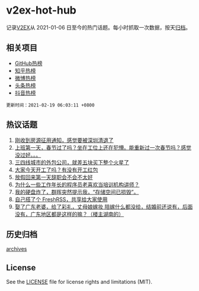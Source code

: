 # v2ex-hot-hub

 记录[V2EX](https://www.v2ex.com/)从 2021-01-06 日至今的热门话题。每小时抓取一次数据，按天[归档](archives)。
 
 ## 相关项目

- [GitHub热榜](https://github.com/snaildev/github-hot-hub)
- [知乎热榜](https://github.com/snaildev/zhihu-hot-hub)
- [微博热榜](https://github.com/snaildev/weibo-hot-hub)
- [头条热榜](https://github.com/snaildev/toutiao-hot-hub)
- [抖音热榜](https://github.com/snaildev/douyin-hot-hub)


 `更新时间：2021-02-19 06:03:11 +0800`

## 热议话题

1. [刚收到房源征用通知，感觉要被深圳清退了](https://www.v2ex.com/t/753933)
1. [上班第一天，春节过了吗？坐在工位上还在犯懵。能重新过一次春节吗？感觉没过好。。。](https://www.v2ex.com/t/753781)
1. [三四线城市的外包公司，就差五块买下整个火星了](https://www.v2ex.com/t/753842)
1. [大家今天开工了吗？有没有开工红包](https://www.v2ex.com/t/753796)
1. [放假回来第一天辞职会不会不太好](https://www.v2ex.com/t/753907)
1. [为什么一些工作年长的程序员老喜欢当培训机构讲师？](https://www.v2ex.com/t/753786)
1. [我的硬盘炸了，群晖突然提示我，“存储空间已损毁”。](https://www.v2ex.com/t/753928)
1. [自己搭了个 FreshRSS，共享给大家使用](https://www.v2ex.com/t/753776)
1. [娶了广东老婆，给了彩礼，丈母娘嫁妆 陪嫁什么都没给，结婚前还说有，后面没有，广东地区都是这样的嘛？（楼主湖南的）](https://www.v2ex.com/t/753987)

## 历史归档

[archives](archives)

## License

See the [LICENSE](LICENSE) file for license rights and limitations (MIT).
